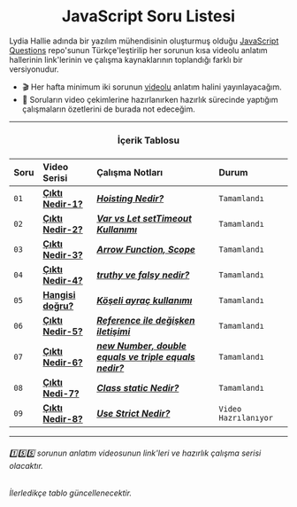<h1 align="center">JavaScript Soru Listesi</h1>
<p>
Lydia Hallie adında bir yazılım mühendisinin oluşturmuş olduğu <a href="https://github.com/lydiahallie/javascript-questions">JavaScript Questions</a> repo'sunun Türkçe'leştirilip her sorunun kısa videolu anlatım hallerinin link'lerinin ve çalışma kaynaklarının toplandığı farklı bir versiyonudur.
</p>

- :clapper: Her hafta minimum iki sorunun <a href="https://www.youtube.com/c/OzanTekin">videolu</a> anlatım halini yayınlayacağım.
- :pencil: Soruların video çekimlerine hazırlanırken hazırlık sürecinde yaptığım çalışmaların özetlerini de burada not edeceğim.

<hr/>

<h3 align="center"> İçerik Tablosu <h3>

| Soru | Video Serisi                | Çalışma Notları                | Durum     
| :-------- | :------------------------- | :------------------------- | :------- 
| `01` |  **[Çıktı Nedir-1?](https://youtu.be/GSVvqtEa2MY)** | ***[Hoisting Nedir?](https://github.com/ozantekin/javascript-sorular/tree/main/Sorular/01_Cikti_Nedir)*** | `Tamamlandı` 
| `02` | **[Çıktı Nedir-2?](https://youtu.be/tBYI4-t_vcY)** | ***[Var vs Let setTimeout Kullanımı](https://github.com/ozantekin/javascript-sorular/tree/main/Sorular/02-Cikti_Nedir)*** | `Tamamlandı`
| `03` | **[Çıktı Nedir-3?](https://youtu.be/x6sLesK6Tvo)** | ***[Arrow Function, Scope](https://github.com/ozantekin/javascript-sorular/tree/main/Sorular/03-Cikti_Nedir)*** | `Tamamlandı`
| `04` | **[Çıktı Nedir-4?](https://www.youtube.com/watch?v=YxUubV1gcvg&ab_channel=OzanTekin)** | ***[truthy ve falsy nedir?](https://github.com/ozantekin/javascript-sorular/tree/main/Sorular/04_Cikti_Nedir)*** | `Tamamlandı`
| `05` | **[Hangisi doğru?](https://www.youtube.com/watch?v=ZIqVzSf3zY0&ab_channel=OzanTekin)** | ***[Köşeli ayraç kullanımı](https://github.com/ozantekin/javascript-sorular/tree/main/Sorular/05_Hangisi_Dogru)*** | `Tamamlandı`
| `06` | **[Çıktı Nedir-5?](https://youtu.be/YF3w553Uo-Q)** | ***[Reference ile değişken iletişimi](https://github.com/ozantekin/javascript-sorular/tree/main/Sorular/06-Cikti_Nedir)*** | `Tamamlandı`
| `07` | **[Çıktı Nedir-6?](https://www.youtube.com/watch?v=uZ8X7U_BLl4&ab_channel=OzanTekin)** | ***[new Number, double equals ve triple equals nedir?](https://github.com/ozantekin/javascript-sorular/tree/main/Sorular/07_Cikti_Nedir)*** | `Tamamlandı`
| `08` | **[Çıktı Nedi-7?](https://youtu.be/_MNmSIG7JA0)** | ***[Class static Nedir?](https://github.com/ozantekin/javascript-sorular/tree/main/Sorular/08_Cikti_Nedir)*** | `Tamamlandı`
| `09` | **[Çıktı Nedir-8?]()** | ***[Use Strict Nedir?](https://github.com/ozantekin/javascript-sorular/tree/main/Sorular/09_Cikti_Nedir)*** | `Video Hazrılanıyor`


<hr/>

###### :one::five::five: sorunun anlatım videosunun link'leri ve hazırlık çalışma serisi olacaktır.  
###### İlerledikçe tablo güncellenecektir.